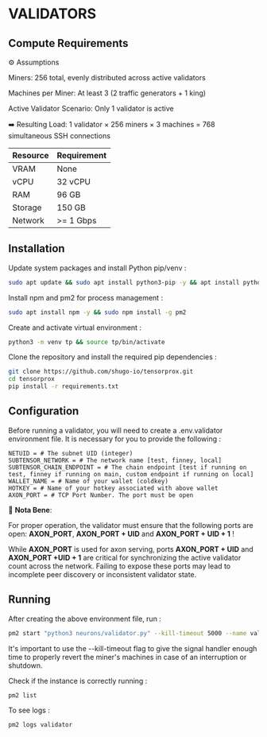 # VALIDATORS

## Compute Requirements

⚙️ Assumptions

Miners: 256 total, evenly distributed across active validators

Machines per Miner: At least 3 (2 traffic generators + 1 king)

Active Validator Scenario: Only 1 validator is active

➡️ Resulting Load:
1 validator × 256 miners × 3 machines = 768 simultaneous SSH connections

| Resource  | Requirement   |
|-----------|---------------|
| VRAM      | None          |
| vCPU      | 32 vCPU       |
| RAM       | 96 GB         |
| Storage   | 150 GB        |
| Network   | >= 1 Gbps     |


## Installation

Update system packages and install Python pip/venv :

```bash
sudo apt update && sudo apt install python3-pip -y && apt install python3-venv -y
```

Install npm and pm2 for process management :

```bash
sudo apt install npm -y && sudo npm install -g pm2 
```

Create and activate virtual environment :

```bash
python3 -m venv tp && source tp/bin/activate
```

Clone the repository and install the required pip dependencies :

```bash
git clone https://github.com/shugo-io/tensorprox.git
cd tensorprox
pip install -r requirements.txt
```

## Configuration

Before running a validator, you will need to create a .env.validator environment file. It is necessary for you to provide the following :

```text
NETUID = # The subnet UID (integer)
SUBTENSOR_NETWORK = # The network name [test, finney, local]
SUBTENSOR_CHAIN_ENDPOINT = # The chain endpoint [test if running on test, finney if running on main, custom endpoint if running on local]
WALLET_NAME = # Name of your wallet (coldkey)
HOTKEY = # Name of your hotkey associated with above wallet
AXON_PORT = # TCP Port Number. The port must be open
```

🔔 **Nota Bene**:

For proper operation, the validator must ensure that the following ports are open: **AXON_PORT**, **AXON_PORT + UID** and **AXON_PORT + UID + 1** !

While **AXON_PORT** is used for axon serving, ports **AXON_PORT + UID** and **AXON_PORT +UID + 1** are critical for synchronizing the active validator count across the network. Failing to expose these ports may lead to incomplete peer discovery or inconsistent validator state.


## Running

After creating the above environment file, run :

```bash
pm2 start "python3 neurons/validator.py" --kill-timeout 5000 --name validator
```
It's important to use the --kill-timeout flag to give the signal handler enough time to properly revert the miner's machines in case of an interruption or shutdown.

Check if the instance is correctly running :

```bash
pm2 list
```

To see logs :

```bash
pm2 logs validator
```
